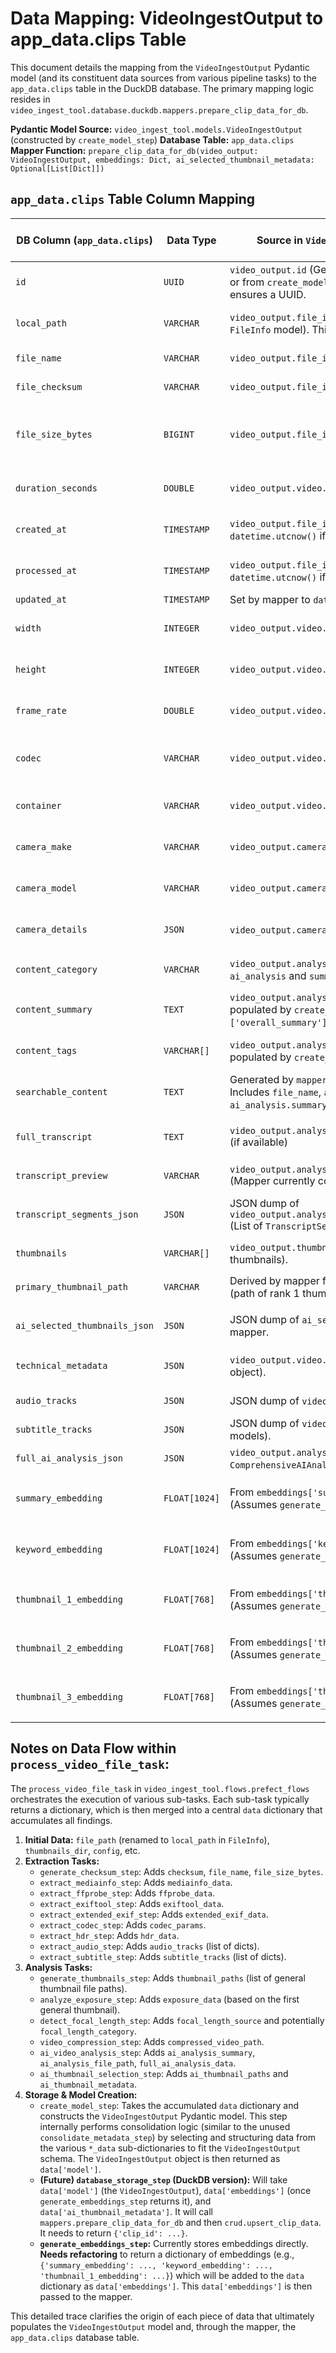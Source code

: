 # Data Mapping: VideoIngestOutput to app_data.clips Table

This document details the mapping from the `VideoIngestOutput` Pydantic model (and its constituent data sources from various pipeline tasks) to the `app_data.clips` table in the DuckDB database. The primary mapping logic resides in `video_ingest_tool.database.duckdb.mappers.prepare_clip_data_for_db`.

**Pydantic Model Source:** `video_ingest_tool.models.VideoIngestOutput` (constructed by `create_model_step`)
**Database Table:** `app_data.clips`
**Mapper Function:** `prepare_clip_data_for_db(video_output: VideoIngestOutput, embeddings: Dict, ai_selected_thumbnail_metadata: Optional[List[Dict]])`

## `app_data.clips` Table Column Mapping

| DB Column (`app_data.clips`) | Data Type     | Source in `VideoIngestOutput` (via `video_output` object) & Notes                                                                                                                                                              | Originating Task(s) / Key in `data` dict for `create_model_step` (unless specified for mapper) |
|------------------------------|---------------|--------------------------------------------------------------------------------------------------------------------------------------------------------------------------------------------------------------------------------|------------------------------------------------------------------------------------------------|
| `id`                         | `UUID`        | `video_output.id` (Generated by `VideoIngestOutput` model's default factory or from `create_model_step` if an ID was part of its input `data` dict). Mapper ensures a UUID.                                                    | `create_model_step` (from `VideoIngestOutput` default or input `data['id']`)                     |
| `local_path`                 | `VARCHAR`     | `video_output.file_info.local_path` (Previously `file_path`, renamed in `FileInfo` model). This is the primary path to the media file.                                                                                         | Initial `file_path` passed to `process_video_file_task` -> `data['file_path']`.                  |
| `file_name`                  | `VARCHAR`     | `video_output.file_info.file_name`                                                                                                                                                                                               | `generate_checksum_step` -> `data['file_name']`.                                                 |
| `file_checksum`              | `VARCHAR`     | `video_output.file_info.file_checksum`                                                                                                                                                                                           | `generate_checksum_step` -> `data['checksum']`.                                                  |
| `file_size_bytes`            | `BIGINT`      | `video_output.file_info.file_size_bytes`                                                                                                                                                                                         | `generate_checksum_step` -> `data['file_size_bytes']`. (Also available from mediainfo/ffprobe but checksum step is simpler source for `FileInfo`). |
| `duration_seconds`           | `DOUBLE`      | `video_output.video.duration_seconds`                                                                                                                                                                                            | `create_model_step` (from `data['mediainfo_data']` or `data['ffprobe_data']`).                   |
| `created_at`                 | `TIMESTAMP`   | `video_output.file_info.created_at` (Mapper defaults to `datetime.utcnow()` if None).                                                                                                                                            | `create_model_step` (from `data['exiftool_data']` or `data['mediainfo_data']`).                 |
| `processed_at`               | `TIMESTAMP`   | `video_output.file_info.processed_at` (Mapper defaults to `datetime.utcnow()` if None).                                                                                                                                          | `FileInfo` model default factory or set by `create_model_step` (`datetime.now()`).               |
| `updated_at`                 | `TIMESTAMP`   | Set by mapper to `datetime.utcnow()` upon mapping.                                                                                                                                                                               | `mappers.py` (current timestamp).                                                                |
| `width`                      | `INTEGER`     | `video_output.video.resolution.width`                                                                                                                                                                                             | `create_model_step` (from `data['mediainfo_data']` or `data['ffprobe_data']`).                   |
| `height`                     | `INTEGER`     | `video_output.video.resolution.height`                                                                                                                                                                                            | `create_model_step` (from `data['mediainfo_data']` or `data['ffprobe_data']`).                   |
| `frame_rate`                 | `DOUBLE`      | `video_output.video.frame_rate`                                                                                                                                                                                                 | `create_model_step` (from `data['mediainfo_data']` or `data['ffprobe_data']`).                   |
| `codec`                      | `VARCHAR`     | `video_output.video.codec.name`                                                                                                                                                                                                 | `create_model_step` (from `data['mediainfo_data']`, `data['ffprobe_data']`, or `data['codec_params']`). |
| `container`                  | `VARCHAR`     | `video_output.video.container`                                                                                                                                                                                                  | `create_model_step` (from `data['mediainfo_data']` or `data['ffprobe_data']`).                   |
| `camera_make`                | `VARCHAR`     | `video_output.camera.make`                                                                                                                                                                                                      | `create_model_step` (from `data['exiftool_data']` or `data['extended_exif_data']`).             |
| `camera_model`               | `VARCHAR`     | `video_output.camera.model`                                                                                                                                                                                                     | `create_model_step` (from `data['exiftool_data']` or `data['extended_exif_data']`).             |
| `camera_details`             | `JSON`        | `video_output.camera.model_dump_json()` (Full `CameraDetails` object)                                                                                                                                                           | `create_model_step` (from various exif, extended_exif, and focal length step data).            |
| `content_category`           | `VARCHAR`     | `video_output.analysis.ai_analysis.summary.content_category` (if `ai_analysis` and `summary` exist)                                                                                                                             | `create_model_step` (from `data['ai_analysis_summary']['content_category']`).                    |
| `content_summary`            | `TEXT`        | `video_output.analysis.content_summary` (This is from `AnalysisDetails`, populated by `create_model_step` from `data['ai_analysis_summary']['overall_summary']`)                                                               | `create_model_step` (from `data['ai_analysis_summary']['overall_summary']`).                     |
| `content_tags`               | `VARCHAR[]`   | `video_output.analysis.content_tags` (List of strings from `AnalysisDetails`, populated by `create_model_step` from AI analysis data)                                                                                           | `create_model_step` (derived from `data['ai_analysis_summary']` & `data['full_ai_analysis_data']`). |
| `searchable_content`         | `TEXT`        | Generated by `mappers._generate_searchable_content(video_output)`. Includes `file_name`, `analysis.content_summary`, `analysis.content_tags`, `ai_analysis.summary.overall`, etc.                                              | `mappers.py` (derived from multiple `VideoIngestOutput` fields).                                 |
| `full_transcript`            | `TEXT`        | `video_output.analysis.ai_analysis.audio_analysis.transcript.full_text` (if available)                                                                                                                                          | `create_model_step` (from `data['full_ai_analysis_data']['audio_analysis']['transcript']`).      |
| `transcript_preview`         | `VARCHAR`     | `video_output.analysis.ai_analysis.audio_analysis.transcript.full_text` (Mapper currently copies `full_text` here).                                                                                                               | `create_model_step` (as above, then used by mapper).                                             |
| `transcript_segments_json`   | `JSON`        | JSON dump of `video_output.analysis.ai_analysis.audio_analysis.transcript.segments` (List of `TranscriptSegment` models).                                                                                                        | `create_model_step` (from `data['full_ai_analysis_data']['audio_analysis']['transcript']`).      |
| `thumbnails`                 | `VARCHAR[]`   | `video_output.thumbnails` (List of strings, paths to initially generated thumbnails).                                                                                                                                           | `generate_thumbnails_step` -> `data['thumbnail_paths']`.                                         |
| `primary_thumbnail_path`     | `VARCHAR`     | Derived by mapper from the `ai_selected_thumbnail_metadata` argument (path of rank 1 thumbnail).                                                                                                                                | `ai_thumbnail_selection_step` -> `data['ai_thumbnail_metadata']` (passed to mapper).             |
| `ai_selected_thumbnails_json`| `JSON`        | JSON dump of `ai_selected_thumbnail_metadata` argument passed to mapper.                                                                                                                                                        | `ai_thumbnail_selection_step` -> `data['ai_thumbnail_metadata']` (passed to mapper).             |
| `technical_metadata`         | `JSON`        | `video_output.video.codec.model_dump_json()` (Full `VideoCodecDetails` object).                                                                                                                                                 | `create_model_step` (from various mediainfo, ffprobe, codec_params data).                      |
| `audio_tracks`               | `JSON`        | JSON dump of `video_output.audio_tracks` (List of `AudioTrack` models).                                                                                                                                                         | `extract_audio_step` -> `data['audio_tracks']`.                                                  |
| `subtitle_tracks`            | `JSON`        | JSON dump of `video_output.subtitle_tracks` (List of `SubtitleTrack` models).                                                                                                                                                   | `extract_subtitle_step` -> `data['subtitle_tracks']`.                                            |
| `full_ai_analysis_json`      | `JSON`        | `video_output.analysis.ai_analysis.model_dump_json()` (Full `ComprehensiveAIAnalysis` object).                                                                                                                                  | `ai_video_analysis_step` -> `data['full_ai_analysis_data']`.                                     |
| `summary_embedding`          | `FLOAT[1024]` | From `embeddings['summary_embedding']` argument passed to mapper. (Assumes `generate_embeddings_step` is refactored to return embeddings).                                                                                      | `generate_embeddings_step` -> `data['embeddings']['summary_embedding']` (passed to mapper).      |
| `keyword_embedding`          | `FLOAT[1024]` | From `embeddings['keyword_embedding']` argument passed to mapper. (Assumes `generate_embeddings_step` is refactored to return embeddings).                                                                                      | `generate_embeddings_step` -> `data['embeddings']['keyword_embedding']` (passed to mapper).      |
| `thumbnail_1_embedding`      | `FLOAT[768]`  | From `embeddings['thumbnail_1_embedding']` argument passed to mapper. (Assumes `generate_embeddings_step` is refactored).                                                                                                      | `generate_embeddings_step` -> `data['embeddings']['thumbnail_1_embedding']` (passed to mapper).   |
| `thumbnail_2_embedding`      | `FLOAT[768]`  | From `embeddings['thumbnail_2_embedding']` argument passed to mapper. (Assumes `generate_embeddings_step` is refactored).                                                                                                      | `generate_embeddings_step` -> `data['embeddings']['thumbnail_2_embedding']` (passed to mapper).   |
| `thumbnail_3_embedding`      | `FLOAT[768]`  | From `embeddings['thumbnail_3_embedding']` argument passed to mapper. (Assumes `generate_embeddings_step` is refactored).                                                                                                      | `generate_embeddings_step` -> `data['embeddings']['thumbnail_3_embedding']` (passed to mapper).   |

## Notes on Data Flow within `process_video_file_task`:

The `process_video_file_task` in `video_ingest_tool.flows.prefect_flows` orchestrates the execution of various sub-tasks. Each sub-task typically returns a dictionary, which is then merged into a central `data` dictionary that accumulates all findings.

1.  **Initial Data:** `file_path` (renamed to `local_path` in `FileInfo`), `thumbnails_dir`, `config`, etc.
2.  **Extraction Tasks:**
    *   `generate_checksum_step`: Adds `checksum`, `file_name`, `file_size_bytes`.
    *   `extract_mediainfo_step`: Adds `mediainfo_data`.
    *   `extract_ffprobe_step`: Adds `ffprobe_data`.
    *   `extract_exiftool_step`: Adds `exiftool_data`.
    *   `extract_extended_exif_step`: Adds `extended_exif_data`.
    *   `extract_codec_step`: Adds `codec_params`.
    *   `extract_hdr_step`: Adds `hdr_data`.
    *   `extract_audio_step`: Adds `audio_tracks` (list of dicts).
    *   `extract_subtitle_step`: Adds `subtitle_tracks` (list of dicts).
3.  **Analysis Tasks:**
    *   `generate_thumbnails_step`: Adds `thumbnail_paths` (list of general thumbnail file paths).
    *   `analyze_exposure_step`: Adds `exposure_data` (based on the first general thumbnail).
    *   `detect_focal_length_step`: Adds `focal_length_source` and potentially `focal_length_category`.
    *   `video_compression_step`: Adds `compressed_video_path`.
    *   `ai_video_analysis_step`: Adds `ai_analysis_summary`, `ai_analysis_file_path`, `full_ai_analysis_data`.
    *   `ai_thumbnail_selection_step`: Adds `ai_thumbnail_paths` and `ai_thumbnail_metadata`.
4.  **Storage & Model Creation:**
    *   `create_model_step`: Takes the accumulated `data` dictionary and constructs the `VideoIngestOutput` Pydantic model. This step internally performs consolidation logic (similar to the unused `consolidate_metadata_step`) by selecting and structuring data from the various `*_data` sub-dictionaries to fit the `VideoIngestOutput` schema. The `VideoIngestOutput` object is then returned as `data['model']`.
    *   **(Future) `database_storage_step` (DuckDB version):** Will take `data['model']` (the `VideoIngestOutput`), `data['embeddings']` (once `generate_embeddings_step` returns it), and `data['ai_thumbnail_metadata']`. It will call `mappers.prepare_clip_data_for_db` and then `crud.upsert_clip_data`. It needs to return `{'clip_id': ...}`.
    *   **`generate_embeddings_step`:** Currently stores embeddings directly. **Needs refactoring** to return a dictionary of embeddings (e.g., `{'summary_embedding': ..., 'keyword_embedding': ..., 'thumbnail_1_embedding': ...}`) which will be added to the `data` dictionary as `data['embeddings']`. This `data['embeddings']` is then passed to the mapper.

This detailed trace clarifies the origin of each piece of data that ultimately populates the `VideoIngestOutput` model and, through the mapper, the `app_data.clips` database table.